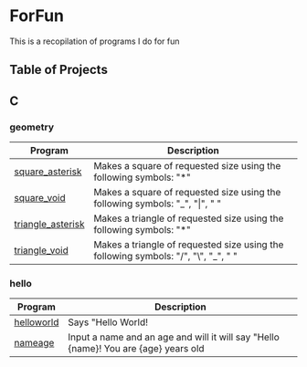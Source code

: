 # ForFun
This is a recopilation of programs I do for fun

## Table of Projects

## C

### geometry

|	Program																								|	Description																					|	
|-------------------------------------------------------------------------------------------------------|-----------------------------------------------------------------------------------------------|	
|	[square_asterisk](https://github.com/SrRecursive/ForFun/tree/main/C/geometry/square_asterisk)		|	Makes a square of requested size using the following symbols: "*"							|
|	[square_void](https://github.com/SrRecursive/ForFun/tree/main/C/geometry/square_void)				|	Makes a square of requested size using the following symbols: "_", "\|", " "				|
|	[triangle_asterisk](https://github.com/SrRecursive/ForFun/tree/main/C/geometry/triangle_asterisk)	|	Makes a triangle of requested size using the following symbols: "*"							|
|	[triangle_void](https://github.com/SrRecursive/ForFun/tree/main/C/geometry/triangle_void)			|	Makes a triangle of requested size using the following symbols: "/", "\\", "_", " "			|

### hello

|	Program																								|	Description																					|	
|-------------------------------------------------------------------------------------------------------|-----------------------------------------------------------------------------------------------|	
|	[helloworld](https://github.com/SrRecursive/ForFun/tree/main/C/hello/helloworld.c)					|	Says "Hello World!																			|
|	[nameage](https://github.com/SrRecursive/ForFun/tree/main/C/hello/nameage.c)						|	Input a name and an age and will it will say "Hello {name}! You are {age} years old			|